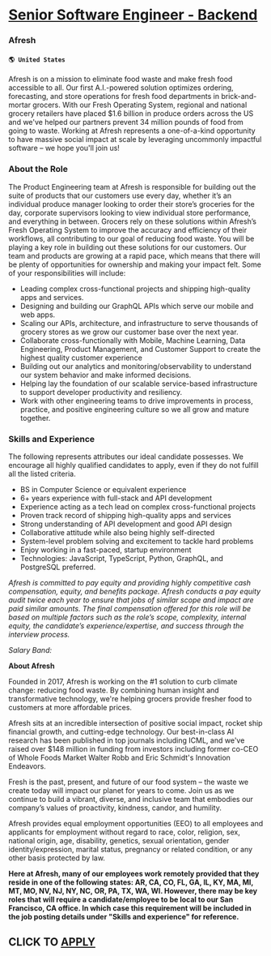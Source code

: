 # [Senior Software Engineer - Backend](https://www.remotewlb.com/apply/senior-software-engineer-backend-80369)  
### Afresh  
#### `🌎 United States`  

Afresh is on a mission to eliminate food waste and make fresh food accessible to all. Our first A.I.-powered solution optimizes ordering, forecasting, and store operations for fresh food departments in brick-and-mortar grocers. With our Fresh Operating System, regional and national grocery retailers have placed $1.6 billion in produce orders across the US and we've helped our partners prevent 34 million pounds of food from going to waste. Working at Afresh represents a one-of-a-kind opportunity to have massive social impact at scale by leveraging uncommonly impactful software – we hope you'll join us!

### About the Role

The Product Engineering team at Afresh is responsible for building out the suite of products that our customers use every day, whether it’s an individual produce manager looking to order their store’s groceries for the day, corporate supervisors looking to view individual store performance, and everything in between. Grocers rely on these solutions within Afresh’s Fresh Operating System to improve the accuracy and efficiency of their workflows, all contributing to our goal of reducing food waste. You will be playing a key role in building out these solutions for our customers. Our team and products are growing at a rapid pace, which means that there will be plenty of opportunities for ownership and making your impact felt. Some of your responsibilities will include:

  * Leading complex cross-functional projects and shipping high-quality apps and services.
  * Designing and building our GraphQL APIs which serve our mobile and web apps.
  * Scaling our APIs, architecture, and infrastructure to serve thousands of grocery stores as we grow our customer base over the next year.
  * Collaborate cross-functionally with Mobile, Machine Learning, Data Engineering, Product Management, and Customer Support to create the highest quality customer experience
  * Building out our analytics and monitoring/observability to understand our system behavior and make informed decisions.
  * Helping lay the foundation of our scalable service-based infrastructure to support developer productivity and resiliency.
  * Work with other engineering teams to drive improvements in process, practice, and positive engineering culture so we all grow and mature together.

### Skills and Experience

The following represents attributes our ideal candidate possesses. We encourage all highly qualified candidates to apply, even if they do not fulfill all the listed criteria.

  * BS in Computer Science or equivalent experience
  * 6+ years experience with full-stack and API development
  * Experience acting as a tech lead on complex cross-functional projects
  * Proven track record of shipping high-quality apps and services
  * Strong understanding of API development and good API design
  * Collaborative attitude while also being highly self-directed
  * System-level problem solving and excitement to tackle hard problems
  * Enjoy working in a fast-paced, startup environment
  * Technologies: JavaScript, TypeScript, Python, GraphQL, and PostgreSQL preferred.

 _Afresh is committed to pay equity and providing highly competitive cash compensation, equity, and benefits package. Afresh conducts a pay equity audit twice each year to ensure that jobs of similar scope and impact are paid similar amounts. The final compensation offered for this role will be based on multiple factors such as the role’s scope, complexity, internal equity, the candidate’s experience/expertise, and success through the interview process._

 _Salary Band:_

 **About Afresh**  
  
Founded in 2017, Afresh is working on the #1 solution to curb climate change: reducing food waste. By combining human insight and transformative technology, we're helping grocers provide fresher food to customers at more affordable prices.  
  
Afresh sits at an incredible intersection of positive social impact, rocket ship financial growth, and cutting-edge technology. Our best-in-class AI research has been published in top journals including ICML, and we've raised over $148 million in funding from investors including former co-CEO of Whole Foods Market Walter Robb and Eric Schmidt's Innovation Endeavors.

Fresh is the past, present, and future of our food system – the waste we create today will impact our planet for years to come. Join us as we continue to build a vibrant, diverse, and inclusive team that embodies our company’s values of proactivity, kindness, candor, and humility.  
  
Afresh provides equal employment opportunities (EEO) to all employees and applicants for employment without regard to race, color, religion, sex, national origin, age, disability, genetics, sexual orientation, gender identity/expression, marital status, pregnancy or related condition, or any other basis protected by law.

 **Here at Afresh, many of our employees work remotely provided that they reside in one of the following states: AR, CA, CO, FL, GA, IL, KY, MA, MI, MT, MO, NV, NJ, NY, NC, OR, PA, TX, WA, WI. However, there may be key roles that will require a candidate/employee to be local to our San Francisco, CA office. In which case this requirement will be included in the job posting details under "Skills and experience" for reference.**

  
## CLICK TO [APPLY](https://www.remotewlb.com/apply/senior-software-engineer-backend-80369)

